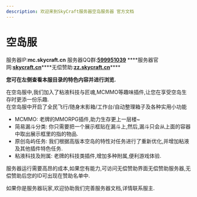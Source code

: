 ```yaml
---
description: 欢迎来到SkyCraft服务器空岛服务器 官方文档
---
```


# 空岛服

服务器IP:**mc.skycraft.cn** 服务器QQ群:[**599951039**](https://jq.qq.com/?_wv=1027&k=5FAjah40) ****服务器官网:[**skycraft.cn​**](https://skycraft.cn/) ****无偿赞助:[**zz.skycraft.cn​**](https://zz.skycraft.cn/)\*\*\*\*

**您可在左侧查看本服目录的特色内容并进行浏览.**

在空岛服中,我们加入了粘液科技与匠魂,MCMMO等趣味插件,让您在享受空岛生存时更添一份乐趣.  
在空岛服中开启了全民飞行/随身末影箱/工作台/自动整理箱子及各种实用小功能

* MCMMO: 老牌的MMORPG插件,助力生存更上一层楼~
* 简易漏斗分类: 你只需要把一个展示框贴在漏斗上,然后,漏斗只会从上面的容器中取出展示框里的指的物品.
* 原创岛屿任务: 我们根据高版本空岛的特性对任务进行了重新优化,并增加粘液及其他插件特色任务.
* 粘液科技及附属: 老牌的科技类插件,增加多种附属,便利游戏体验.

服务器运行需要高昂的成本,如果您有能力,可访问无偿赞助界面无偿赞助服务器,无偿赞助后您的ID可出现在赞助名单中.

如果你是服务器玩家,欢迎协助我们完善服务器文档,详情联系服主.

